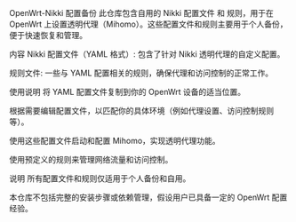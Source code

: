 OpenWrt-Nikki 配置备份
此仓库包含自用的 Nikki 配置文件 和 规则，用于在 OpenWrt 上设置透明代理（Mihomo）。这些配置文件和规则主要用于个人备份，便于快速恢复和管理。

内容
Nikki 配置文件（YAML 格式）: 包含了针对 Nikki 透明代理的自定义配置。

规则文件: 一些与 YAML 配置相关的规则，确保代理和访问控制的正常工作。

使用说明
将 YAML 配置文件复制到你的 OpenWrt 设备的适当位置。

根据需要编辑配置文件，以匹配你的具体环境（例如代理设置、访问控制规则等）。

使用这些配置文件启动和配置 Mihomo，实现透明代理功能。

使用预定义的规则来管理网络流量和访问控制。

说明
所有配置文件和规则仅适用于个人备份和自用。

本仓库不包括完整的安装步骤或依赖管理，假设用户已具备一定的 OpenWrt 配置经验。

